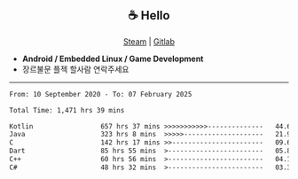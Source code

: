 <h2 align="center"> ☕ Hello </h2>

<p align="center">
  <a href="https://steamcommunity.com/id/Niforances/">Steam</a> |
  <a href="https://gitlab.com/niforances">Gitlab</a>
</p>

 - **Android / Embedded Linux / Game Development**
 - 장르불문 플젝 할사람 연락주세요

------

<!--START_SECTION:waka-->

```txt
From: 10 September 2020 - To: 07 February 2025

Total Time: 1,471 hrs 39 mins

Kotlin                 657 hrs 37 mins >>>>>>>>>>>--------------   44.69 %
Java                   323 hrs 8 mins  >>>>>--------------------   21.96 %
C                      142 hrs 17 mins >>-----------------------   09.67 %
Dart                   85 hrs 55 mins  >------------------------   05.84 %
C++                    60 hrs 56 mins  >------------------------   04.14 %
C#                     48 hrs 32 mins  >------------------------   03.30 %
```

<!--END_SECTION:waka-->
